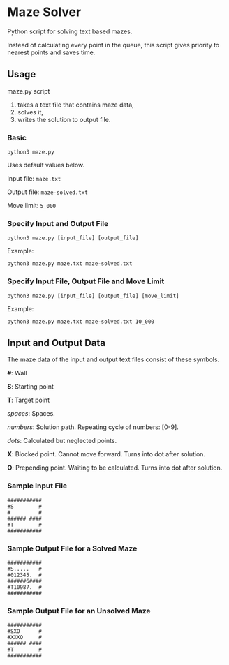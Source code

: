 # Maze Solver
Python script for solving text based mazes.

Instead of calculating every point in the queue, this script gives priority to nearest points and saves time.

## Usage
maze.py script
1. takes a text file that contains maze data,
2. solves it,
3. writes the solution to output file.

### Basic
```python3 maze.py```

Uses default values below.

Input file: ```maze.txt``` 

Output file: ```maze-solved.txt```

Move limit: ```5_000```

### Specify Input and Output File
```
python3 maze.py [input_file] [output_file]
```
Example:
```
python3 maze.py maze.txt maze-solved.txt
```

### Specify Input File, Output File and Move Limit
```
python3 maze.py [input_file] [output_file] [move_limit]
```
Example:
```
python3 maze.py maze.txt maze-solved.txt 10_000
```

## Input and Output Data

The maze data of the input and output text files consist of these symbols.

**#**: Wall

**S**: Starting point

**T**: Target point

*spaces*: Spaces.

*numbers*: Solution path. Repeating cycle of numbers: [0-9].

*dots*: Calculated but neglected points.

**X**: Blocked point. Cannot move forward. Turns into dot after solution.

**O**: Prepending point. Waiting to be calculated. Turns into dot after solution.

### Sample Input File
```
###########
#S        #
#         #
###### ####
#T        #
###########
```

### Sample Output File for a Solved Maze
```
###########
#S.....   #
#012345.  #
######6####
#T10987.  #
###########
```

### Sample Output File for an Unsolved Maze
```
###########
#SXO      #
#XXXO     #
###### ####
#T        #
###########
```